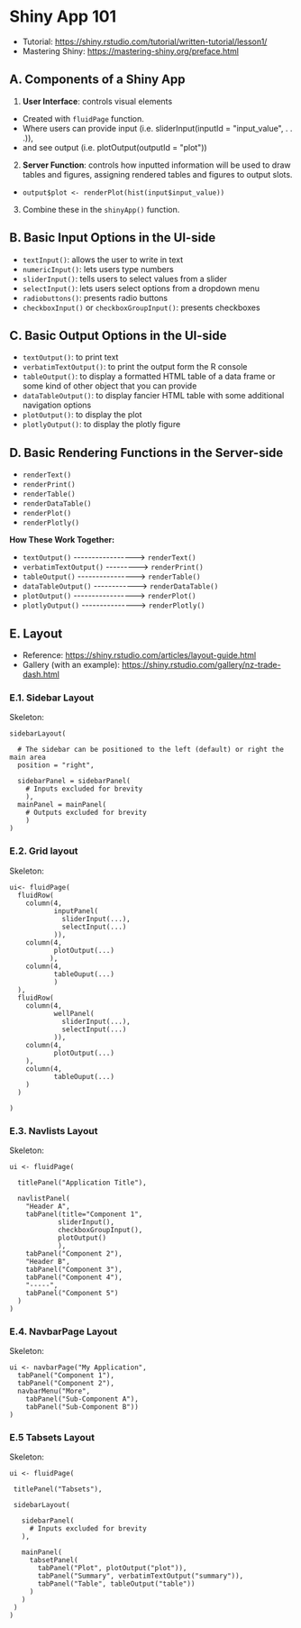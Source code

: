 # Shiny App 101
- Tutorial: https://shiny.rstudio.com/tutorial/written-tutorial/lesson1/
- Mastering Shiny: https://mastering-shiny.org/preface.html
## A. Components of a Shiny App
1. __User Interface__: controls visual elements
  - Created with `fluidPage` function.
  - Where users can provide input (i.e. sliderInput(inputId = "input_value", . . .)), 
  - and see output (i.e. plotOutput(outputId = "plot"))
  
2. __Server Function__: controls how inputted information will be used to draw tables and figures, assigning rendered tables and figures to output slots.
  - `output$plot <- renderPlot(hist(input$input_value))`

3. Combine these in the `shinyApp()` function.

## B. Basic Input Options in the UI-side
- `textInput()`: allows the user to write in text
- `numericInput()`: lets users type numbers
- `sliderInput()`: tells users to select values from a slider
- `selectInput()`: lets users select options from a dropdown menu
- `radiobuttons()`: presents radio buttons
- `checkboxInput()` or `checkboxGroupInput()`: presents checkboxes

## C. Basic Output Options in the UI-side
- `textOutput()`: to print text
- `verbatimTextOutput()`: to print the output form the R console
- `tableOutput()`: to display a formatted HTML table of a data frame or some kind of other object that you can provide
- `dataTableOutput()`: to display fancier HTML table with some additional navigation options
- `plotOutput()`: to display the plot
- `plotlyOutput()`: to display the plotly figure

## D. Basic Rendering Functions in the Server-side
- `renderText()`
- `renderPrint()`
- `renderTable()`
- `renderDataTable()`
- `renderPlot()`
- `renderPlotly()`

__How These Work Together:__
- `textOutput()` -----------------> `renderText()`
- `verbatimTextOutput()` ---------> `renderPrint()`
- `tableOutput()` ----------------> `renderTable()`
- `dataTableOutput()` ------------> `renderDataTable()`
- `plotOutput()` -----------------> `renderPlot()`
- `plotlyOutput()` ---------------> `renderPlotly()`

## E. Layout
- Reference: https://shiny.rstudio.com/articles/layout-guide.html
- Gallery (with an example): https://shiny.rstudio.com/gallery/nz-trade-dash.html

### E.1. Sidebar Layout
Skeleton: 
```
sidebarLayout(

  # The sidebar can be positioned to the left (default) or right the main area
  position = "right",
              
  sidebarPanel = sidebarPanel(
    # Inputs excluded for brevity
    ),
  mainPanel = mainPanel(
    # Outputs excluded for brevity 
    )
)
```

### E.2. Grid layout
Skeleton: 
```
ui<- fluidPage(
  fluidRow(
    column(4,
           inputPanel(
             sliderInput(...),
             selectInput(...)
           )),
    column(4,
           plotOutput(...)
          ),
    column(4,
           tableOuput(...)
           )
  ),
  fluidRow(
    column(4,
           wellPanel(
             sliderInput(...),
             selectInput(...)
           )),
    column(4,
           plotOutput(...)
    ),
    column(4,
           tableOuput(...)
    )
  )

)
```

### E.3. Navlists Layout
Skeleton: 
```
ui <- fluidPage(

  titlePanel("Application Title"),

  navlistPanel(
    "Header A",
    tabPanel(title="Component 1",
            sliderInput(),
            checkboxGroupInput(),
            plotOutput()
            ),
    tabPanel("Component 2"),
    "Header B",
    tabPanel("Component 3"),
    tabPanel("Component 4"),
    "-----",
    tabPanel("Component 5")
  )
)
```

### E.4. NavbarPage Layout
Skeleton: 
```
ui <- navbarPage("My Application",
  tabPanel("Component 1"),
  tabPanel("Component 2"),
  navbarMenu("More",
    tabPanel("Sub-Component A"),
    tabPanel("Sub-Component B"))
)
```

### E.5 Tabsets Layout
Skeleton:
```
ui <- fluidPage(
 
 titlePanel("Tabsets"),
 
 sidebarLayout(
   
   sidebarPanel(
     # Inputs excluded for brevity
   ),
   
   mainPanel(
     tabsetPanel(
       tabPanel("Plot", plotOutput("plot")), 
       tabPanel("Summary", verbatimTextOutput("summary")), 
       tabPanel("Table", tableOutput("table"))
     )
   )
 )
)
```